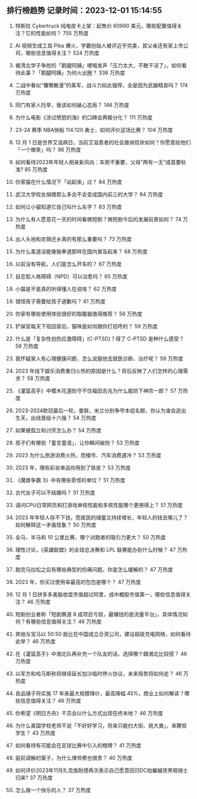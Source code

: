 
## 排行榜趋势 记录时间：2023-12-01 15:14:55
  
  1. 特斯拉 Cybertruck 纯电皮卡上架：起售价 60990 美元，哪些配置值得关注？它的性能如何？ 755 万热度
    
  2. AI 视频生成工具 Pika 爆火，学霸创始人被评近乎完美，其父亲还有家上市公司，哪些信息值得关注？ 524 万热度
    
  3. 被清北学子争抢的「鹅腿阿姨」哽咽发声「压力太大，不敢干活了」，如何看待此事？「鹅腿阿姨」为何火出圈？ 336 万热度
    
  4. 二战中看似“慵懒散漫”的美军，战斗力如此强悍，全是因为武器精良吗？ 174 万热度
    
  5. 同门有家人托举，我该如何破心态局？ 146 万热度
    
  6. 为什么电影《涉过愤怒的海》的口碑会两极分化？ 111 万热度
    
  7. 23-24 赛季 NBA快船 114:120 勇士，如何评价这场比赛？ 104 万热度
    
  8. 12 月 1 日是世界艾滋病日，当前艾滋患者的社会接纳现状如何？你愿意给他们「一个微笑」吗？ 96 万热度
    
  9. 如何看待2023年年轻人相亲新风向：车房不重要，父母“两有一无”成首要标准? 85 万热度
    
  10. 你家猫在什么情况下「站起来」过？ 84 万热度
    
  11. 武汉大学校友捐赠那么多会不会变成国内前三的大学？ 84 万热度
    
  12. 如何让小猫知道它自己叫什么名字？ 83 万热度
    
  13. 为什么有人愿意花一天的时间看微短剧？微短剧今后的发展前景如何？ 74 万热度
    
  14. 出人头地和衣锦还乡真的有那么重要吗？ 73 万热度
    
  15. 为什么柔道没能像跆拳道那样在国内普及起来？ 68 万热度
    
  16. 以前没有导航，人们是怎么开车的？ 67 万热度
    
  17. 自恋型人格障碍（NPD）可以治愈吗？ 65 万热度
    
  18. 小猫是不是真的听得懂人在说啥？ 62 万热度
    
  19. 错怪孩子需要给孩子道歉吗？ 61 万热度
    
  20. 你家有哪些使用体验很好的取暖器值得推荐？ 59 万热度
    
  21. 铲屎官每天下班回家后，猫咪是如何跟你打招呼的？ 59 万热度
    
  22. 什么是「复杂性创伤应激障碍」(C-PTSD)？得了 C-PTSD 是种什么感受？ 59 万热度
    
  23. 我怀疑家人有心理健康问题，怎么说服他去就医诊断、治疗呢？ 59 万热度
    
  24. 2023 年线下娱乐消费重归火热的原因是什么？背后反映了人们怎样的心理需求？ 58 万热度
    
  25. 《灌篮高手》中樱木花道防守不住福田吉兆为什么能防下神宗一郎？ 57 万热度
    
  26. 2023-2024欧冠最后一轮，曼联，米兰分别争夺本组名额，你认为谁会逃出生天，出线晋级十六强？ 54 万热度
    
  27. 如果被孤立和讨厌怎么办？ 54 万热度
    
  28. 孩子们有哪些「童言童语」，让你瞬间破防？ 53 万热度
    
  29. 2023 为什么旅游消费火热，而楼市、汽车消费遇冷？ 53 万热度
    
  30. 2023 年，哪些彩妆单品你用到了铁皮？ 53 万热度
    
  31. 《魔兽争霸 3》中有哪些奇怪的单位？ 51 万热度
    
  32. 古代女子可以不结婚吗？ 51 万热度
    
  33. 请问CPU日常网页和打游戏单核性能和多核性能哪个更用得上？ 51 万热度
    
  34. 2023 年年轻人存不下钱，而居民的储蓄又持续增长，年轻人的钱去哪儿了？如何解释这一矛盾现象？ 50 万热度
    
  35. 全马、半马和 10 公里比赛，哪个对跑者的吸引力更大？ 50 万热度
    
  36. 理性讨论，《英雄联盟》的全球总决赛和 LPL 联赛能办到什么时候？ 47 万热度
    
  37. 跑完马拉松之后有哪些典型的伤痛问题，你是怎么缓解的？ 47 万热度
    
  38. 2023 年，你买过使用率最高的包包是哪个？ 47 万热度
    
  39. 12 月 1 日拼多多美股收盘市值超过阿里，成中概股市值第一，哪些信息值得关注？ 46 万热度
    
  40. 短剧创业者称「短剧赛道 8 成项目亏损，最赚钱的是流量平台」，具体情况如何？有哪些信息值得关注？ 46 万热度
    
  41. 奔驰与宝马以 50:50 股比在中国成立合资公司，建设超级充电网络，如何看待此举？ 46 万热度
    
  42. 在《灌篮高手》中湘北队再补充一个队友的话，选择哪个跟湘北比较搭？ 46 万热度
    
  43. 以军方和哈马斯称将继续延长加沙临时停火协议，未来局势将如何走？ 46 万热度
    
  44. 良品铺子将实施 17 年来最大规模降价，最高降幅 45%，商业上如何解读？哪些信息值得关注？ 46 万热度
    
  45. 你希望《明日方舟》干员会以什么方式出现在终末地？ 46 万热度
    
  46. 为什么美国学校老师不说「不好好学习，将来只能扫大街、挑大粪」，来鞭笞学生？ 43 万热度
    
  47. 如何看待有可能会在足球比赛中引入的橙牌？ 41 万热度
    
  48. 庭前调解的案子，为什么律师费也很贵？ 40 万热度
    
  49. 如何评价2023年11月扎克施耐德再次表示自己愿意回归DC拍蝙蝠侠黑暗骑士归来? 37 万热度
    
  50. 怎么做一个快乐的人？ 37 万热度
    